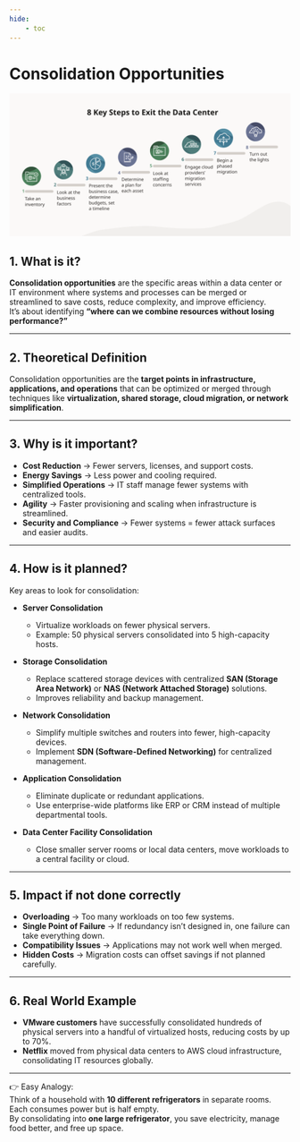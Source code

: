 ```yaml
---
hide:
    - toc
---
```


# Consolidation Opportunities

![Consolidation Opportunities](../../assets/images/dc-exit.svg)

## 1. What is it?  
**Consolidation opportunities** are the specific areas within a data center or IT environment where systems and processes can be merged or streamlined to save costs, reduce complexity, and improve efficiency.  
It’s about identifying **“where can we combine resources without losing performance?”**

---

## 2. Theoretical Definition  
Consolidation opportunities are the **target points in infrastructure, applications, and operations** that can be optimized or merged through techniques like **virtualization, shared storage, cloud migration, or network simplification**.  

---

## 3. Why is it important?  
- **Cost Reduction** → Fewer servers, licenses, and support costs.  
- **Energy Savings** → Less power and cooling required.  
- **Simplified Operations** → IT staff manage fewer systems with centralized tools.  
- **Agility** → Faster provisioning and scaling when infrastructure is streamlined.  
- **Security and Compliance** → Fewer systems = fewer attack surfaces and easier audits.  

---

## 4. How is it planned?  

Key areas to look for consolidation:  

- **Server Consolidation**  

    - Virtualize workloads on fewer physical servers.  
    - Example: 50 physical servers consolidated into 5 high-capacity hosts.  

- **Storage Consolidation**  
  
    - Replace scattered storage devices with centralized **SAN (Storage Area Network)** or **NAS (Network Attached Storage)** solutions.  
    - Improves reliability and backup management.  

- **Network Consolidation**  
  
    - Simplify multiple switches and routers into fewer, high-capacity devices.  
    - Implement **SDN (Software-Defined Networking)** for centralized management.  

- **Application Consolidation**  

    - Eliminate duplicate or redundant applications.  
    - Use enterprise-wide platforms like ERP or CRM instead of multiple departmental tools.  

- **Data Center Facility Consolidation**  

    - Close smaller server rooms or local data centers, move workloads to a central facility or cloud.  

---

## 5. Impact if not done correctly  
- **Overloading** → Too many workloads on too few systems.  
- **Single Point of Failure** → If redundancy isn’t designed in, one failure can take everything down.  
- **Compatibility Issues** → Applications may not work well when merged.  
- **Hidden Costs** → Migration costs can offset savings if not planned carefully.  

---

## 6. Real World Example  
- **VMware customers** have successfully consolidated hundreds of physical servers into a handful of virtualized hosts, reducing costs by up to 70%.  
- **Netflix** moved from physical data centers to AWS cloud infrastructure, consolidating IT resources globally.  

---

👉 Easy Analogy:  
Think of a household with **10 different refrigerators** in separate rooms. Each consumes power but is half empty.  
By consolidating into **one large refrigerator**, you save electricity, manage food better, and free up space.  
